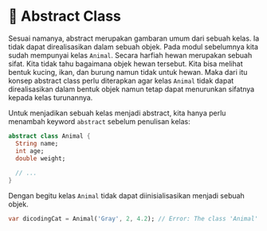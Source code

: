 # 📍 Abstract Class

Sesuai namanya, abstract merupakan gambaran umum dari sebuah kelas. Ia tidak dapat direalisasikan dalam sebuah objek. Pada modul sebelumnya kita sudah mempunyai kelas `Animal`. Secara harfiah hewan merupakan sebuah sifat. Kita tidak tahu bagaimana objek hewan tersebut. Kita bisa melihat bentuk kucing, ikan, dan burung namun tidak untuk hewan. Maka dari itu konsep abstract class perlu diterapkan agar kelas `Animal` tidak dapat direalisasikan dalam bentuk objek namun tetap dapat menurunkan sifatnya kepada kelas turunannya.

Untuk menjadikan sebuah kelas menjadi abstract, kita hanya perlu menambah keyword `abstract` sebelum penulisan kelas:

```dart
abstract class Animal {
  String name;
  int age;
  double weight;
 
  // ...
}
```

Dengan begitu kelas `Animal` tidak dapat diinisialisasikan menjadi sebuah objek.

```dart
var dicodingCat = Animal('Gray', 2, 4.2); // Error: The class 'Animal' is abstract and can't be instantiated.
```